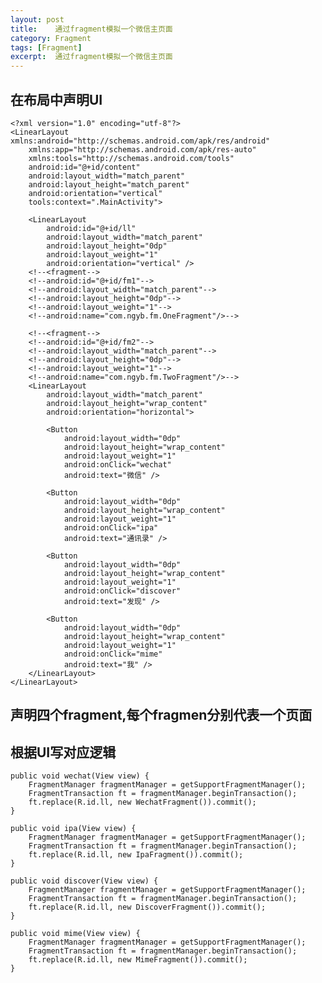 ```yaml
---
layout: post
title:    通过fragment模拟一个微信主页面  
category: Fragment
tags: [Fragment]
excerpt:  通过fragment模拟一个微信主页面 
---
```



## 在布局中声明UI ##

	<?xml version="1.0" encoding="utf-8"?>
	<LinearLayout xmlns:android="http://schemas.android.com/apk/res/android"
	    xmlns:app="http://schemas.android.com/apk/res-auto"
	    xmlns:tools="http://schemas.android.com/tools"
	    android:id="@+id/content"
	    android:layout_width="match_parent"
	    android:layout_height="match_parent"
	    android:orientation="vertical"
	    tools:context=".MainActivity">
	
	    <LinearLayout
	        android:id="@+id/ll"
	        android:layout_width="match_parent"
	        android:layout_height="0dp"
	        android:layout_weight="1"
	        android:orientation="vertical" />
	    <!--<fragment-->
	    <!--android:id="@+id/fm1"-->
	    <!--android:layout_width="match_parent"-->
	    <!--android:layout_height="0dp"-->
	    <!--android:layout_weight="1"-->
	    <!--android:name="com.ngyb.fm.OneFragment"/>-->
	
	    <!--<fragment-->
	    <!--android:id="@+id/fm2"-->
	    <!--android:layout_width="match_parent"-->
	    <!--android:layout_height="0dp"-->
	    <!--android:layout_weight="1"-->
	    <!--android:name="com.ngyb.fm.TwoFragment"/>-->
	    <LinearLayout
	        android:layout_width="match_parent"
	        android:layout_height="wrap_content"
	        android:orientation="horizontal">
	
	        <Button
	            android:layout_width="0dp"
	            android:layout_height="wrap_content"
	            android:layout_weight="1"
	            android:onClick="wechat"
	            android:text="微信" />
	
	        <Button
	            android:layout_width="0dp"
	            android:layout_height="wrap_content"
	            android:layout_weight="1"
	            android:onClick="ipa"
	            android:text="通讯录" />
	
	        <Button
	            android:layout_width="0dp"
	            android:layout_height="wrap_content"
	            android:layout_weight="1"
	            android:onClick="discover"
	            android:text="发现" />
	
	        <Button
	            android:layout_width="0dp"
	            android:layout_height="wrap_content"
	            android:layout_weight="1"
	            android:onClick="mime"
	            android:text="我" />
	    </LinearLayout>
	</LinearLayout>

## 声明四个fragment,每个fragmen分别代表一个页面  ##

## 根据UI写对应逻辑 ##

    public void wechat(View view) {
        FragmentManager fragmentManager = getSupportFragmentManager();
        FragmentTransaction ft = fragmentManager.beginTransaction();
        ft.replace(R.id.ll, new WechatFragment()).commit();
    }

    public void ipa(View view) {
        FragmentManager fragmentManager = getSupportFragmentManager();
        FragmentTransaction ft = fragmentManager.beginTransaction();
        ft.replace(R.id.ll, new IpaFragment()).commit();
    }

    public void discover(View view) {
        FragmentManager fragmentManager = getSupportFragmentManager();
        FragmentTransaction ft = fragmentManager.beginTransaction();
        ft.replace(R.id.ll, new DiscoverFragment()).commit();
    }

    public void mime(View view) {
        FragmentManager fragmentManager = getSupportFragmentManager();
        FragmentTransaction ft = fragmentManager.beginTransaction();
        ft.replace(R.id.ll, new MimeFragment()).commit();
    }